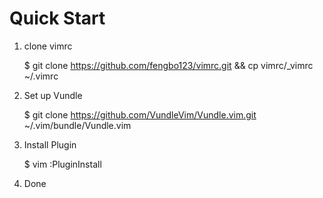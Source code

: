 # Quick Start

1. clone vimrc

    $ git clone https://github.com/fengbo123/vimrc.git && cp vimrc/_vimrc ~/.vimrc
    
2. Set up Vundle

    $ git clone https://github.com/VundleVim/Vundle.vim.git ~/.vim/bundle/Vundle.vim
    
3. Install Plugin

    $ vim
    :PluginInstall
    
4. Done
